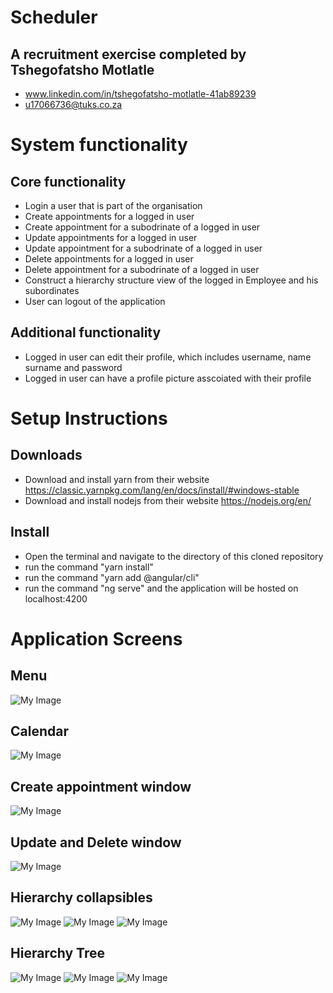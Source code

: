 # Scheduler
## A recruitment exercise completed by Tshegofatsho Motlatle
- www.linkedin.com/in/tshegofatsho-motlatle-41ab89239
- u17066736@tuks.co.za

# System functionality
## Core functionality
- Login a user that is part of the organisation
- Create appointments for a logged in user
- Create appointment for a subodrinate of a logged in user
- Update appointments for a logged in user
- Update appointment for a subodrinate of a logged in user
- Delete appointments for a logged in user
- Delete appointment for a subodrinate of a logged in user
- Construct a hierarchy structure view of the logged in Employee and his subordinates 
- User can logout of the application

## Additional functionality
- Logged in user can edit their profile, which includes username, name surname and password
- Logged in user can have a profile picture asscoiated with their profile


# Setup Instructions 
## Downloads
- Download and install yarn from their website https://classic.yarnpkg.com/lang/en/docs/install/#windows-stable
- Download and install nodejs from their website https://nodejs.org/en/

## Install
- Open the terminal and navigate to the directory of this cloned repository 
- run the command "yarn install"
- run the command "yarn add @angular/cli"
- run the command "ng serve" and the application will be hosted on localhost:4200

# Application Screens

## Menu
![My Image](images/13.png)

## Calendar
![My Image](images/1.png)

## Create appointment window
![My Image](images/3.png)

## Update and Delete window
![My Image](images/4.png)

## Hierarchy collapsibles
![My Image](images/5.png)
![My Image](images/6.png)
![My Image](images/7.png)

## Hierarchy Tree
![My Image](images/8.png)
![My Image](images/11.png)
![My Image](images/12.png)



